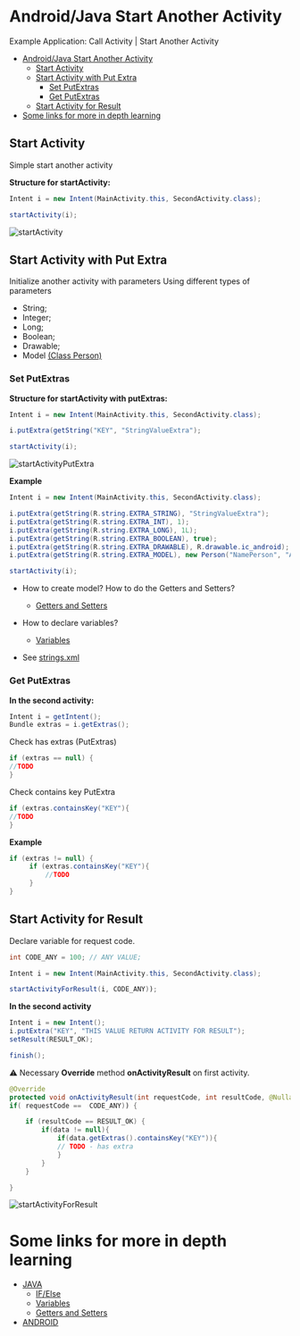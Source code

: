 Android/Java Start Another Activity
===========================

Example Application: Call Activity | Start Another Activity
- [Android/Java Start Another Activity](#androidjava-start-another-activity)
  - [Start Activity](#start-activity)
  - [Start Activity with Put Extra](#start-activity-with-put-extra)
    - [Set PutExtras](#set-putextras)
    - [Get PutExtras](#get-putextras)
  - [Start Activity for Result](#start-activity-for-result)
- [Some links for more in depth learning](#some-links-for-more-in-depth-learning)



## Start Activity

Simple start another activity

**Structure for startActivity:**
```java
Intent i = new Intent(MainActivity.this, SecondActivity.class);

startActivity(i);
```

![startActivity](https://user-images.githubusercontent.com/26600374/66278435-54a37580-e87f-11e9-9de0-d987e0bf2635.png)

## Start Activity with Put Extra

Initialize another activity with parameters
Using different types of parameters
* String;
* Integer;
* Long;
* Boolean;
* Drawable;
* Model [(Class Person)](https://github.com/fefong/android_callActivity/blob/master/app/src/main/java/com/example/android_callactivity/model/Person.java) 


### Set PutExtras

**Structure for startActivity with putExtras:**
```java
Intent i = new Intent(MainActivity.this, SecondActivity.class);

i.putExtra(getString("KEY", "StringValueExtra");

startActivity(i);
```
![startActivityPutExtra](https://user-images.githubusercontent.com/26600374/66278475-b237c200-e87f-11e9-89c8-30e391b03a1e.png)


**Example**
```java
Intent i = new Intent(MainActivity.this, SecondActivity.class);

i.putExtra(getString(R.string.EXTRA_STRING), "StringValueExtra");
i.putExtra(getString(R.string.EXTRA_INT), 1);
i.putExtra(getString(R.string.EXTRA_LONG), 1L);
i.putExtra(getString(R.string.EXTRA_BOOLEAN), true);
i.putExtra(getString(R.string.EXTRA_DRAWABLE), R.drawable.ic_android);
i.putExtra(getString(R.string.EXTRA_MODEL), new Person("NamePerson", "AnyPersonValue"));

startActivity(i);
```

* How to create model? How to do the Getters and Setters?
  * [Getters and Setters](https://github.com/fefong/java_GettersAndSetters)

* How to declare variables? 
  * [Variables](https://github.com/fefong/java_variables)

* See [strings.xml](src/main/res/values/strings.xml)
  
### Get PutExtras

**In the second activity:**


```java
Intent i = getIntent();
Bundle extras = i.getExtras();
```

Check has extras (PutExtras)

```java
if (extras == null) {
//TODO
}
```

Check contains key PutExtra

```java
if (extras.containsKey("KEY"){
//TODO    
}
```

**Example**
```java
if (extras != null) {
     if (extras.containsKey("KEY"){
         //TODO
     }
}
```

## Start Activity for Result

Declare variable for request code.

```java
int CODE_ANY = 100; // ANY VALUE;
```

```java
Intent i = new Intent(MainActivity.this, SecondActivity.class);

startActivityForResult(i, CODE_ANY));
```

**In the second activity**

```java
Intent i = new Intent();
i.putExtra("KEY", "THIS VALUE RETURN ACTIVITY FOR RESULT");
setResult(RESULT_OK);

finish();
```

:warning: Necessary **Override** method **onActivityResult** on first activity.

```java
@Override
protected void onActivityResult(int requestCode, int resultCode, @Nullable Intent data) {
if( requestCode ==  CODE_ANY)) {

    if (resultCode == RESULT_OK) {
        if(data != null){
            if(data.getExtras().containsKey("KEY")){
            // TODO - has extra
            }
        }
    }  

}
```
![startActivityForResult](https://user-images.githubusercontent.com/26600374/66278521-38ec9f00-e880-11e9-9dec-43047289cf8b.png)


# Some links for more in depth learning

* [JAVA](https://github.com/search?q=fefong%2Fjava)
  * [IF/Else](https://github.com/fefong/java_ifElse)
  * [Variables](https://github.com/fefong/java_variables)
  * [Getters and Setters](https://github.com/fefong/java_GettersAndSetters)
* [ANDROID](https://github.com/search?q=fefong%2Fandroid)
